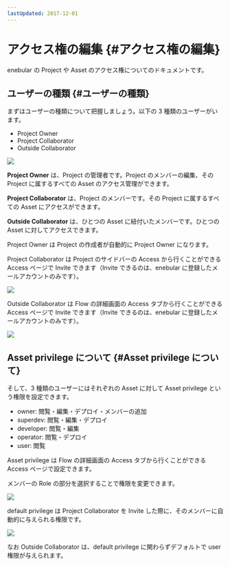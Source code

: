 ```yaml
---
lastUpdated: 2017-12-01
---
```


# アクセス権の編集 {#アクセス権の編集}

enebular の Project や Asset のアクセス権についてのドキュメントです。

## ユーザーの種類 {#ユーザーの種類}

まずはユーザーの種類について把握しましょう。以下の 3 種類のユーザーがいます。

- Project Owner
- Project Collaborator
- Outside Collaborator

![](../_asset/images/enebular-developers-aboutaccess.png)

**Project Owner** は、Project の管理者です。Project のメンバーの編集、その Project に属するすべての Asset のアクセス管理ができます。

**Project Collaborator** は、Project のメンバーです。その Project に属するすべての Asset にアクセスができます。

**Outside Collaborator** は、ひとつの Asset に紐付いたメンバーです。ひとつの Asset に対してアクセスできます。

Project Owner は Project の作成者が自動的に Project Owner になります。

Project Collaborator は Project のサイドバーの Access から行くことができる Access ページで Invite できます（Invite できるのは、enebular に登録したメールアカウントのみです）。

![](https://i.gyazo.com/de4082a2bf03d51d473dbb1e9bf5f78b.png)

Outside Collaborator は Flow の詳細画面の Access タブから行くことができる Access ページで Invite できます（Invite できるのは、enebular に登録したメールアカウントのみです）。

![](https://i.gyazo.com/cc774e8f901c3629f2c79098172dba61.png)

## Asset privilege について {#Asset privilege について}

そして、3 種類のユーザーにはそれぞれの Asset に対して Asset privilege という権限を設定できます。

- owner: 閲覧・編集・デプロイ・メンバーの追加
- superdev: 閲覧・編集・デプロイ
- developer: 閲覧・編集
- operator: 閲覧・デプロイ
- user: 閲覧

Asset privilege は Flow の詳細画面の Access タブから行くことができる Access ページで設定できます。

メンバーの Role の部分を選択することで権限を変更できます。

![](https://i.gyazo.com/b6ba9650ebedf08291983c7e472146e0.png)

default privilege は Project Collaborator を Invite した際に、そのメンバーに自動的に与えられる権限です。

![](https://i.gyazo.com/5d2970b4226d5633c2e81f7abc5f721f.png)

なお Outside Collaborator は、default privilege に関わらずデフォルトで user 権限が与えられます。

